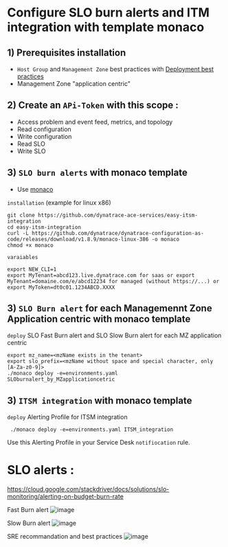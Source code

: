 # Configure SLO burn alerts and ITM integration with template monaco


## 1) Prerequisites installation

- `Host Group` and `Management Zone` best practices with [Deployment best practices](https://github.com/dynatrace-ace-services/quickstart-ace-configurator)
-  Management Zone "application centric"

## 2) Create an `APi-Token` with this scope :

 - Access problem and event feed, metrics, and topology
 - Read configuration 
 - Write configuration
 - Read SLO
 - Write SLO
 
## 3)  `SLO burn alerts` with monaco template
 - Use [monaco](https://dynatrace-oss.github.io/dynatrace-monitoring-as-code/)
 
 `installation` (example for linux x86)
 
    git clone https://github.com/dynatrace-ace-services/easy-itsm-integration
    cd easy-itsm-integration
    curl -L https://github.com/dynatrace/dynatrace-configuration-as-code/releases/download/v1.8.9/monaco-linux-386 -o monaco
    chmod +x monaco
       
`varaiables`

    export NEW_CLI=1
    export MyTenant=abcd123.live.dynatrace.com for saas or export MyTenant=domaine.com/e/abcd12234 for managed (without https://...) or 
    export MyToken=dt0c01.1234ABCD.XXXX

## 3) `SLO Burn alert` for each Managemennt Zone Application centric with monaco template  

`deploy` SLO Fast Burn alert and SLO Slow Burn alert for each MZ application centric  

	export mz_name=<mzName exists in the tenant>
	export slo_prefix=<mzName without space and special character, only [A-Za-z0-9]>
    ./monaco deploy -e=environments.yaml SLOburnalert_by_MZapplicationcetric
       
## 3) `ITSM integration` with monaco template  

`deploy` Alerting Profile for ITSM integration

     ./monaco deploy -e=environments.yaml ITSM_integration


Use this Alerting Profile in your Service Desk `notifiocation` rule. 



# SLO alerts : 
https://cloud.google.com/stackdriver/docs/solutions/slo-monitoring/alerting-on-budget-burn-rate

Fast Burn alert 
![image](https://user-images.githubusercontent.com/40337213/221123550-8e0731f6-4a29-40d1-8e73-e0f1501bcce6.png)

Slow Burn alert
![image](https://user-images.githubusercontent.com/40337213/221123607-61daa34b-dc0c-48b6-b5d0-0a8df210d147.png)

SRE recommandation and best practices
![image](https://user-images.githubusercontent.com/40337213/221123425-494fa29c-cabe-4c21-8401-3e97fedeeaef.png)
